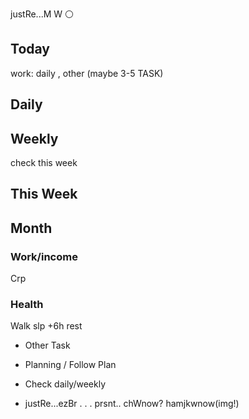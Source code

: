 
justRe...M W ⚪


## Today
work: daily , other (maybe 3-5 TASK)

## Daily

## Weekly
check this week

## This Week

## Month

### Work/income
Crp

### Health
Walk
slp +6h
rest


- Other Task

* Planning / Follow Plan
* Check daily/weekly


* justRe...ezBr . . . prsnt..
chWnow? hamjkwnow(img!)
